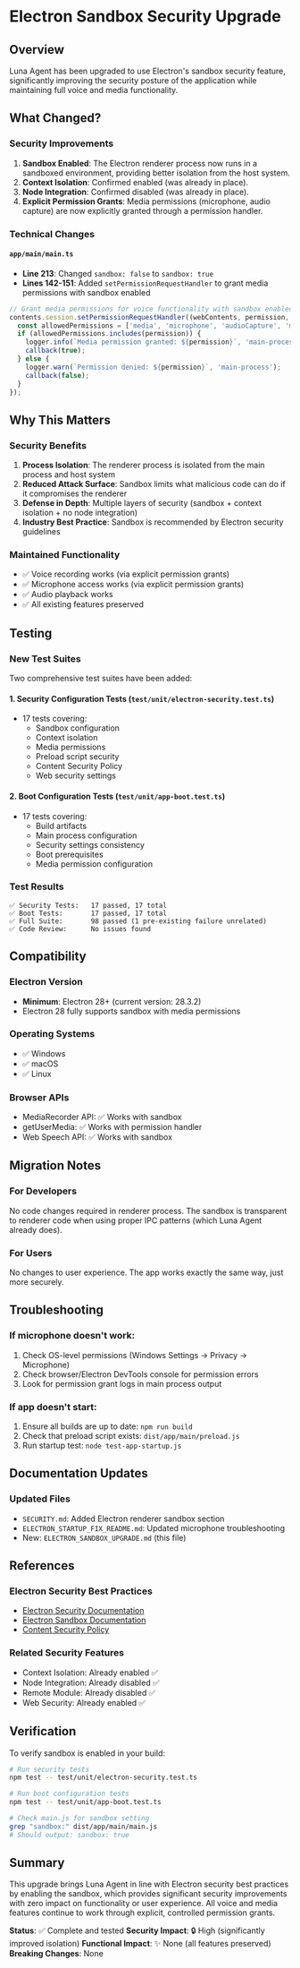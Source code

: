 # Electron Sandbox Security Upgrade

## Overview
Luna Agent has been upgraded to use Electron's sandbox security feature, significantly improving the security posture of the application while maintaining full voice and media functionality.

## What Changed?

### Security Improvements
1. **Sandbox Enabled**: The Electron renderer process now runs in a sandboxed environment, providing better isolation from the host system.
2. **Context Isolation**: Confirmed enabled (was already in place).
3. **Node Integration**: Confirmed disabled (was already in place).
4. **Explicit Permission Grants**: Media permissions (microphone, audio capture) are now explicitly granted through a permission handler.

### Technical Changes

#### `app/main/main.ts`
- **Line 213**: Changed `sandbox: false` to `sandbox: true`
- **Lines 142-151**: Added `setPermissionRequestHandler` to grant media permissions with sandbox enabled

```typescript
// Grant media permissions for voice functionality with sandbox enabled
contents.session.setPermissionRequestHandler((webContents, permission, callback) => {
  const allowedPermissions = ['media', 'microphone', 'audioCapture', 'mediaKeySystem'];
  if (allowedPermissions.includes(permission)) {
    logger.info(`Media permission granted: ${permission}`, 'main-process');
    callback(true);
  } else {
    logger.warn(`Permission denied: ${permission}`, 'main-process');
    callback(false);
  }
});
```

## Why This Matters

### Security Benefits
1. **Process Isolation**: The renderer process is isolated from the main process and host system
2. **Reduced Attack Surface**: Sandbox limits what malicious code can do if it compromises the renderer
3. **Defense in Depth**: Multiple layers of security (sandbox + context isolation + no node integration)
4. **Industry Best Practice**: Sandbox is recommended by Electron security guidelines

### Maintained Functionality
- ✅ Voice recording works (via explicit permission grants)
- ✅ Microphone access works (via explicit permission grants)
- ✅ Audio playback works
- ✅ All existing features preserved

## Testing

### New Test Suites
Two comprehensive test suites have been added:

#### 1. Security Configuration Tests (`test/unit/electron-security.test.ts`)
- 17 tests covering:
  - Sandbox configuration
  - Context isolation
  - Media permissions
  - Preload script security
  - Content Security Policy
  - Web security settings

#### 2. Boot Configuration Tests (`test/unit/app-boot.test.ts`)
- 17 tests covering:
  - Build artifacts
  - Main process configuration
  - Security settings consistency
  - Boot prerequisites
  - Media permission configuration

### Test Results
```
✅ Security Tests:   17 passed, 17 total
✅ Boot Tests:       17 passed, 17 total
✅ Full Suite:       98 passed (1 pre-existing failure unrelated)
✅ Code Review:      No issues found
```

## Compatibility

### Electron Version
- **Minimum**: Electron 28+ (current version: 28.3.2)
- Electron 28 fully supports sandbox with media permissions

### Operating Systems
- ✅ Windows
- ✅ macOS
- ✅ Linux

### Browser APIs
- MediaRecorder API: ✅ Works with sandbox
- getUserMedia: ✅ Works with permission handler
- Web Speech API: ✅ Works with sandbox

## Migration Notes

### For Developers
No code changes required in renderer process. The sandbox is transparent to renderer code when using proper IPC patterns (which Luna Agent already does).

### For Users
No changes to user experience. The app works exactly the same way, just more securely.

## Troubleshooting

### If microphone doesn't work:
1. Check OS-level permissions (Windows Settings → Privacy → Microphone)
2. Check browser/Electron DevTools console for permission errors
3. Look for permission grant logs in main process output

### If app doesn't start:
1. Ensure all builds are up to date: `npm run build`
2. Check that preload script exists: `dist/app/main/preload.js`
3. Run startup test: `node test-app-startup.js`

## Documentation Updates

### Updated Files
- `SECURITY.md`: Added Electron renderer sandbox section
- `ELECTRON_STARTUP_FIX_README.md`: Updated microphone troubleshooting
- New: `ELECTRON_SANDBOX_UPGRADE.md` (this file)

## References

### Electron Security Best Practices
- [Electron Security Documentation](https://www.electronjs.org/docs/latest/tutorial/security)
- [Electron Sandbox Documentation](https://www.electronjs.org/docs/latest/tutorial/sandbox)
- [Content Security Policy](https://www.electronjs.org/docs/latest/tutorial/security#7-define-a-content-security-policy)

### Related Security Features
- Context Isolation: Already enabled ✅
- Node Integration: Already disabled ✅
- Remote Module: Already disabled ✅
- Web Security: Already enabled ✅

## Verification

To verify sandbox is enabled in your build:

```bash
# Run security tests
npm test -- test/unit/electron-security.test.ts

# Run boot configuration tests
npm test -- test/unit/app-boot.test.ts

# Check main.js for sandbox setting
grep "sandbox:" dist/app/main/main.js
# Should output: sandbox: true
```

## Summary

This upgrade brings Luna Agent in line with Electron security best practices by enabling the sandbox, which provides significant security improvements with zero impact on functionality or user experience. All voice and media features continue to work through explicit, controlled permission grants.

**Status**: ✅ Complete and tested
**Security Impact**: 🔒 High (significantly improved isolation)
**Functional Impact**: ✨ None (all features preserved)
**Breaking Changes**: None
